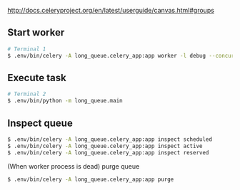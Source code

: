http://docs.celeryproject.org/en/latest/userguide/canvas.html#groups

## Start worker
```bash
# Terminal 1
$ .env/bin/celery -A long_queue.celery_app:app worker -l debug --concurrency 3 -Ofair 
```

## Execute task
```bash
# Terminal 2
$ .env/bin/python -m long_queue.main
```

## Inspect queue
```bash
$ .env/bin/celery -A long_queue.celery_app:app inspect scheduled
$ .env/bin/celery -A long_queue.celery_app:app inspect active
$ .env/bin/celery -A long_queue.celery_app:app inspect reserved
```

(When worker process is dead) purge queue
```bash
$ .env/bin/celery -A long_queue.celery_app:app purge
```


